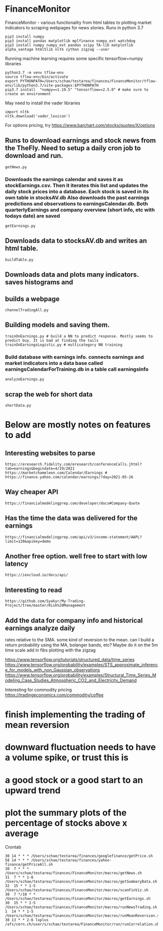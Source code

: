 # FinanceMonitor
FinanceMonitor - various functionality from html tables to plotting market indicators to scraping webpages for news stories. Runs in python 3.7


```pip3 install alpaca_trade_api
pip3 install numpy
pip3 install pandas matplotlib mplfinance numpy_ext watchdog
pip3 install numpy numpy_ext pandas scipy TA-lib matplotlib alpha_vantage html5lib nltk cython zigzag --user
```

Running machine learning requires some specific tensorflow+numpy libraries
```
python3.7 -m venv tflow-env
source tflow-env/bin/activate
export PYTHONPATH=/Users/schae/testarea/finances/FinanceMonitor/tflow-env/lib/python3.7/site-packages:$PYTHONPATH
pip3.7 install  "numpy==1.19.5" "tensorflow==2.5.0" # make sure to create an environment
```

May need to install the vader libraries
```
import nltk
nltk.download('vader_lexicon')
```

For options pricing, try
https://www.barchart.com/stocks/quotes/X/options

## Runs to download earnings and stock news from the TheFly. Need to setup a daily cron job to download and run.
```
getNews.py
```

### Downloads the earnings calendar and saves it as stockEarnings.csv. Then it iterates this list and updates the daily stock prices into a database. Each stock is saved in its own table in stocksAV.db Also downloads the past earnings predictions and observations to earningsCalendar.db. Both quarterlyEarnings and company overview (short info, etc with todays date) are saved
```
getEarnings.py
```

## Downloads data to stocksAV.db and writes an html table. 
```
buildTable.py
```
## Downloads data and plots many indicators. saves histograms and
## builds a webpage
```
channelTradingAll.py
```

## Building models and saving them.
```
trainOnEarnings.py # build a NN to predict response. Mostly seems to
predict buy. It is bad at finding the tails
trainOnEarningsLogistic.py # multicategory NN training
```

### Build database with earnings info. connects earnings and market indicators into a data base called earningsCalendarForTraining.db in a table call earningsInfo
```
analyzeEarnings.py
```

## scrap the web for short data
```
shortData.py
```

# Below are mostly notes on features to add
## Interesting websites to parse
```
https://eresearch.fidelity.com/eresearch/conferenceCalls.jhtml?tab=earnings&begindate=4/29/2021
https://marketchameleon.com/Calendar/Earnings #
https://finance.yahoo.com/calendar/earnings/?day=2021-05-26
```

## Way cheaper API
```
https://financialmodelingprep.com/developer/docs#Company-Quote
```

## Has the time the data was delivered for the earnings
```
https://financialmodelingprep.com/api/v3/income-statement/AAPL?limit=120&apikey=demo
```

## Another free option. well free to start with low latency
```
https://iexcloud.io/docs/api/
```

## Interesting to read
```
https://github.com/Syakyr/My-Trading-Project/tree/master/Risk%20Management
```

## Add the data for company info and historical earnings analyze daily
   rates relative to the SMA. some kind of reversion to the mean. can
   I build a return probability  using the MA, bolanger bands, etc?
   Maybe do it on the 5m time scale add in fibs plotting with the
   zigzag

https://www.tensorflow.org/tutorials/structured_data/time_series
https://www.tensorflow.org/probability/examples/STS_approximate_inference_for_models_with_non_Gaussian_observations
https://www.tensorflow.org/probability/examples/Structural_Time_Series_Modeling_Case_Studies_Atmospheric_CO2_and_Electricity_Demand

Interesting for commodity pricing
https://tradingeconomics.com/commodity/coffee

# finish implementing the trading of mean reversion
# downward fluctuation needs to have a volume spike, or trust this is
# a good stock or a good start to an upward trend
# plot the summary plots of the percentage of stocks above x average

Crontab
```
30 14 * * * /Users/schae/testarea/finances/googlefinance/getPrice.sh
58 14 * * * /Users/schae/testarea/finances/yahoo-finance/getPriceAll.sh
30  7 * * * /Users/schae/testarea/finances/FinanceMonitor/macros/getNews.sh
31  7 * * 1-6 /Users/schae/testarea/finances/FinanceMonitor/macros/getSummaryData.sh
32  15 * * 1-5 /Users/schae/testarea/finances/FinanceMonitor/macros/scanFinViz.sh
30  7 */10 * * /Users/schae/testarea/finances/FinanceMonitor/macros/getEarnings.sh
30  15 * * 1-5 /Users/schae/testarea/finances/FinanceMonitor/macros/runNewsTrading.sh
1  14 * * 1-5 /Users/schae/testarea/finances/FinanceMonitor/macros/runMeanReversion.sh
30 13 * * 2-6 lxplus /afs/cern.ch/user/s/schae/testarea/FinanceMonitor/run/runCorrelation.sh
```
